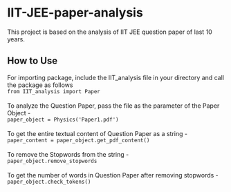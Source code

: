 # IIT-JEE-paper-analysis
This project is based on the analysis of IIT JEE question paper of last 10 years.


<h2><b>How to Use</b></h2>
For importing package, include the IIT_analysis file in your directory and call the package as follows
<br>
<code>from IIT_analysis import Paper</code>
<br>
<br>
To analyze the Question Paper, pass the file as the parameter of the Paper Object - 
<br>
<code>paper_object = Physics('Paper1.pdf')</code>
<br>
<br>
To get the entire textual content of Question Paper as a string - 
<br>
<code>paper_content = paper_object.get_pdf_content()</code>
<br>
<br>
To remove the Stopwords from the string - 
<br>
<code>paper_object.remove_stopwords</code>
<br>
<br>
To get the number of words in Question Paper after removing stopwords - 
<br>
<code>paper_object.check_tokens()</code>
<br>
<br>





